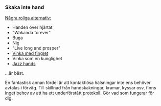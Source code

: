### Skaka inte hand 

[Några roliga alternativ:](https://twitter.com/figgyjam/status/1234659499169857536)

 - Handen över hjärtat
 - "Wakanda forever"
 - Buga
 - Nig 
 - "Live long and prosper"
 - [Vinka med fingret](https://www.facebook.com/rashiphop/videos/224963291966743/UzpfSTU1ODc3NTY4NToxMDE1NzE2NTYzODMyNTY4Ng/?q=coronavirus&epa=FILTERS&filters=eyJycF9hdXRob3IiOiJ7XCJuYW1lXCI6XCJhdXRob3JfZnJpZW5kc19mZWVkXCIsXCJhcmdzXCI6XCJcIn0ifQ%3D%3D) 
 - Vinka som en kunglighet
 - [Jazz hands](https://www.thebroadwaybeat.com/post/cdc-urges-citizens-to-avoid-spreading-coronavirus-by-greeting-exclusively-with-jazz-hands) 

...är bäst. 

En fantastisk annan fördel är att kontaktlösa hälsningar inte ens behöver avtalas i förväg. Till skillnad från handskakningar, kramar, kyssar osv, finns inget behov av att ha ett underförstått protokoll. Gör vad som fungerar för dig.
